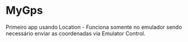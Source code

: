 MyGps
=====

Primeiro app usando Location - Funciona somente no emulador sendo necessário enviar as coordenadas via Emulator Control.